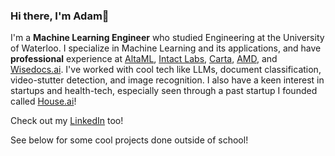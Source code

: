 ### Hi there, I'm Adam👋

I'm a **Machine Learning Engineer** who studied Engineering at the University of Waterloo. I specialize in Machine Learning and its applications, and have **professional** experience at [AltaML](https://altaml.com/), [Intact Labs](https://intactlab.ca/), [Carta](https://carta.com), [AMD](https://amd.com), and [Wisedocs.ai](https://wisedocs.ai). I've worked with cool tech like LLMs, document classification, video-stutter detection, and image recognition. I also have a keen interest in startups and health-tech, especially seen through a past startup I founded called [House.ai](https://houseai.tech)!

Check out my [LinkedIn](https://www.linkedin.com/in/adam-lam26/) too!

See below for some cool projects done outside of school!

<!--
**Adam2611/Adam2611** is a ✨ _special_ ✨ repository because its `README.md` (this file) appears on your GitHub profile.

Here are some ideas to get you started:

- 🔭 I’m currently working on ...
- 🌱 I’m currently learning ...
- 👯 I’m looking to collaborate on ...
- 🤔 I’m looking for help with ...
- 💬 Ask me about ...
- 📫 How to reach me: ...
- 😄 Pronouns: ...
- ⚡ Fun fact: ...
-->
